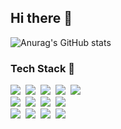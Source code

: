 ## Hi there 👋
![Anurag's GitHub stats](https://github-readme-stats.vercel.app/api?username=uuujini&show_icons=true&theme=radical)

<h3>Tech Stack 💬</h3>
<div>
  <img src="https://img.shields.io/badge/Java-007396.svg?style=for-the-badge&logo=java&logoColor=white" />&nbsp;
  <img src="https://img.shields.io/badge/Spring-6DB33F.svg?style=for-the-badge&logo=spring&logoColor=white" />&nbsp;
  <img src="https://img.shields.io/badge/Redis-DC382D.svg?style=for-the-badge&logo=redis&logoColor=white" />&nbsp;
  <img src="https://img.shields.io/badge/JPA-007396.svg?style=for-the-badge&logo=hibernate&logoColor=white" />&nbsp;
  <img src="https://img.shields.io/badge/MySQL-4479A1.svg?style=for-the-badge&logo=mysql&logoColor=white" />&nbsp;
</div>
<div>
  <img src="https://img.shields.io/badge/GitHub%20Actions-2088FF.svg?style=for-the-badge&logo=githubactions&logoColor=white" />&nbsp;
  <img src="https://img.shields.io/badge/Docker-2496ED.svg?style=for-the-badge&logo=docker&logoColor=white" />&nbsp;
  <img src="https://img.shields.io/badge/AWS%20EC2-FF9900.svg?style=for-the-badge&logo=amazonec2&logoColor=white" />&nbsp;
  <img src="https://img.shields.io/badge/AWS%20S3-569A31.svg?style=for-the-badge&logo=amazons3&logoColor=white" />&nbsp;
</div>
<div>
  <img src="https://img.shields.io/badge/Python-3776AB.svg?style=for-the-badge&logo=python&logoColor=white" />&nbsp;
  <img src="https://img.shields.io/badge/Flask-000000.svg?style=for-the-badge&logo=flask&logoColor=white" />&nbsp;
  <img src="https://img.shields.io/badge/React%20Native-61DAFB.svg?style=for-the-badge&logo=react&logoColor=black" />&nbsp;
  <img src="https://img.shields.io/badge/Netlify-00C7B7.svg?style=for-the-badge&logo=netlify&logoColor=white" />&nbsp;
</div>


<!--
**uuujini/uuujini** is a ✨ _special_ ✨ repository because its `README.md` (this file) appears on your GitHub profile.

Here are some ideas to get you started:

- 🔭 I’m currently working on ...
- 🌱 I’m currently learning ...
- 👯 I’m looking to collaborate on ...
- 🤔 I’m looking for help with ...
- 💬 Ask me about ...
- 📫 How to reach me: ...
- 😄 Pronouns: ...
- ⚡ Fun fact: ...
-->
